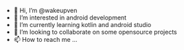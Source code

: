 - 👋 Hi, I’m @wakeupven
- 👀 I’m interested in android development 
- 🌱 I’m currently learning kotlin and android studio
- 💞️ I’m looking to collaborate on some opensource projects 
- 📫 How to reach me ...

<!---
wakeupven/wakeupven is a ✨ special ✨ repository because its `README.md` (this file) appears on your GitHub profile.
You can click the Preview link to take a look at your changes.
--->
